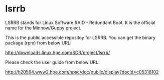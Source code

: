 # lsrrb

LSRRB stands for Linux Software RAID - Redundant Boot. It is the official name for the Minnow/Guppy project.

This is the public accessible repositoy for LSRRB. You can get the binary package (rpm) from below URL:

http://downloads.linux.hpe.com/SDR/project/lsrrb/

Please check the user guide from below URL:

http://h20564.www2.hpe.com/hpsc/doc/public/display?docId=c05316102
